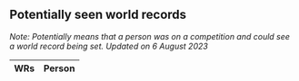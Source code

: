 ## Potentially seen world records

*Note: Potentially means that a person was on a competition and could see a world record being set.*
*Updated on  6 August 2023*

| WRs | Person |
| ---: | :--- |
